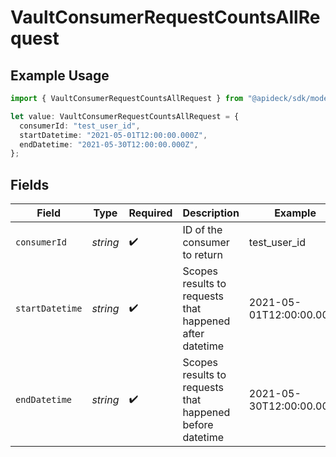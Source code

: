 # VaultConsumerRequestCountsAllRequest

## Example Usage

```typescript
import { VaultConsumerRequestCountsAllRequest } from "@apideck/sdk/models/operations";

let value: VaultConsumerRequestCountsAllRequest = {
  consumerId: "test_user_id",
  startDatetime: "2021-05-01T12:00:00.000Z",
  endDatetime: "2021-05-30T12:00:00.000Z",
};
```

## Fields

| Field                                                    | Type                                                     | Required                                                 | Description                                              | Example                                                  |
| -------------------------------------------------------- | -------------------------------------------------------- | -------------------------------------------------------- | -------------------------------------------------------- | -------------------------------------------------------- |
| `consumerId`                                             | *string*                                                 | :heavy_check_mark:                                       | ID of the consumer to return                             | test_user_id                                             |
| `startDatetime`                                          | *string*                                                 | :heavy_check_mark:                                       | Scopes results to requests that happened after datetime  | 2021-05-01T12:00:00.000Z                                 |
| `endDatetime`                                            | *string*                                                 | :heavy_check_mark:                                       | Scopes results to requests that happened before datetime | 2021-05-30T12:00:00.000Z                                 |
